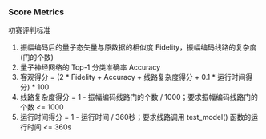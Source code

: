 ### Score Metrics

初赛评判标准

1. 振幅编码后的量子态矢量与原数据的相似度 Fidelity，振幅编码线路的复杂度 (门的个数)
2. 量子神经网络的 Top-1 分类准确率 Accuracy
3. 客观得分 = (2 * Fidelity + Accuracy + 线路复杂度得分 + 0.1 * 运行时间得分) * 100
4. 线路复杂度得分 = 1 - 振幅编码线路门的个数 / 1000；要求振幅编码线路门的个数 <= 1000
5. 运行时间得分 = 1 - 运行时间 / 360秒；要求线路调用 test_model() 函数的运行时间 <= 360s
